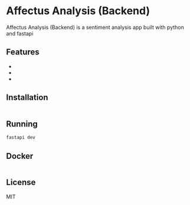 # Affectus Analysis (Backend)

Affectus Analysis (Backend) is a sentiment analysis app built with python and fastapi

## Features

-
-
-

## Installation

```sh

```

## Running

```sh
fastapi dev
```

## Docker

```sh

```

## License

MIT
